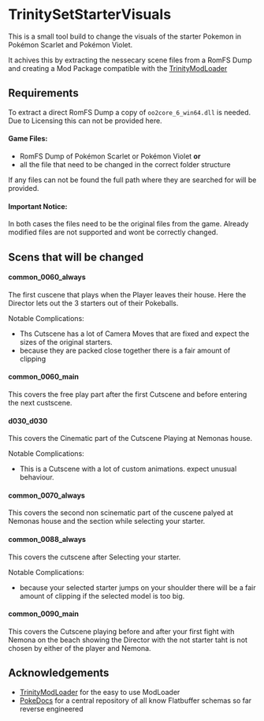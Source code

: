 
# TrinitySetStarterVisuals

This is a small tool build to change the visuals of the starter Pokemon in Pokémon Scarlet and Pokémon Violet.

It achives this by extracting the nessecary scene files from a RomFS Dump and creating a Mod Package compatible with the [TrinityModLoader](https://github.com/pkZukan/gftool)

## Requirements

To extract a direct RomFS Dump a copy of `oo2core_6_win64.dll` is needed.  
Due to Licensing this can not be provided here.

#### Game Files:
- RomFS Dump of  Pokémon Scarlet or Pokémon Violet __or__
- all the file that need to be changed in the correct folder structure

If any files can not be found the full path where they are searched for will be provided.

#### Important Notice:
In both cases the files need to be the original files from the game. Already modified files are not supported and wont be correctly changed.
## Scens that will be changed

#### common_0060_always
The first cuscene that plays when the Player leaves their house.
Here the Director lets out the 3 starters out of their Pokeballs.

Notable Complications:
- Ths Cutscene has a lot of Camera Moves that are fixed and expect the sizes of the original starters.
- because they are packed close together there is a fair amount of clipping

#### common_0060_main
This covers the free play part after the first Cutscene and before entering the next custscene.
#### d030_d030
This covers the Cinematic part of the Cutscene Playing at Nemonas house.

Notable Complications:
- This is a Cutscene with a lot of custom animations. expect unusual behaviour.

#### common_0070_always
This covers the second non scinematic part of the cuscene palyed at Nemonas house and the section while selecting your starter.

#### common_0088_always
This covers the cutscene after Selecting your starter.

Notable Complications:
- because your selected starter jumps on your shoulder there will be a fair amount of clipping if the selected model is too big.

#### common_0090_main
This covers the Cutscene playing before and after your first fight with Nemona on the beach showing the Director with the not starter taht is not chosen by either of the player and Nemona.
## Acknowledgements

 - [TrinityModLoader](https://github.com/pkZukan/gftool) for the easy to use ModLoader
 - [PokeDocs](https://github.com/pkZukan/PokeDocs) for a central repository of all know Flatbuffer schemas so far reverse engineered